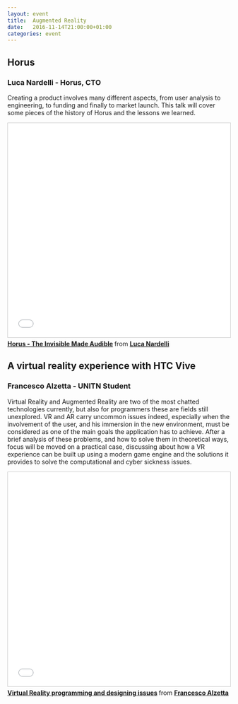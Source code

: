 ```yaml
---
layout: event
title:  Augmented Reality
date:   2016-11-14T21:00:00+01:00
categories: event
---
```


## Horus
### Luca Nardelli - Horus, CTO

Creating a product involves many different aspects, from user analysis to engineering, to funding and finally to market launch. This talk will cover some pieces of the history of Horus and the lessons we learned.

<iframe src="//www.slideshare.net/slideshow/embed_code/key/FX9FuVzTvPGipM" width="595" height="485" frameborder="0" marginwidth="0" marginheight="0" scrolling="no" style="border:1px solid #CCC; border-width:1px; margin-bottom:5px; max-width: 100%;" allowfullscreen> </iframe> <div style="margin-bottom:5px"> <strong> <a href="//www.slideshare.net/speckandtech/horus-the-invisible-made-audible" title="Horus - The Invisible Made Audible" target="_blank">Horus - The Invisible Made Audible</a> </strong> from <strong><a target="_blank" href="//www.linkedin.com/in/lnardelli/">Luca Nardelli</a></strong> </div>

## A virtual reality experience with HTC Vive
### Francesco Alzetta - UNITN Student

Virtual Reality and Augmented Reality are two of the most chatted technologies currently, but also for programmers these are fields still unexplored. VR and AR carry uncommon issues indeed, especially when the involvement of the user, and his immersion in the new environment, must be considered as one of the main goals the application has to achieve. After a brief analysis of these problems, and how to solve them in theoretical ways, focus will be moved on a practical case, discussing about how a VR experience can be built up using a modern game engine and the solutions it provides to solve the computational and cyber sickness issues.

<iframe src="//www.slideshare.net/slideshow/embed_code/key/zb5P7HyOEucBJ" width="595" height="485" frameborder="0" marginwidth="0" marginheight="0" scrolling="no" style="border:1px solid #CCC; border-width:1px; margin-bottom:5px; max-width: 100%;" allowfullscreen> </iframe> <div style="margin-bottom:5px"> <strong> <a href="//www.slideshare.net/FrancescoAlzetta/virtual-reality-programming-and-designing-issues" title="Virtual Reality programming and designing issues" target="_blank">Virtual Reality programming and designing issues</a> </strong> from <strong><a target="_blank" href="//www.linkedin.com/in/francesco-alzetta-2257a812a/">Francesco Alzetta</a></strong> </div>
